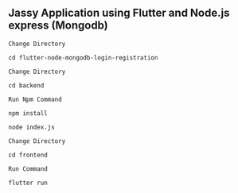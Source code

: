 ## Jassy Application using Flutter and Node.js express (Mongodb)

`Change Directory`

```
cd flutter-node-mongodb-login-registration
```

`Change Directory`

```
cd backend
```

`Run Npm Command`

```
npm install
```

```
node index.js
```

`Change Directory`

```
cd frontend
```

`Run Command`

```
flutter run
```